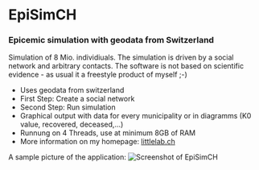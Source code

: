 # EpiSimCH
### Epicemic simulation with geodata from Switzerland
Simulation of 8 Mio. individiuals. The simulation is driven by a social network and arbitrary contacts.
The software is not based on scientific evidence - as usual it a freestyle product of myself ;-)
* Uses geodata from switzerland
* First Step: Create a social network
* Second Step: Run simulation
* Graphical output with data for every municipality or in diagramms (K0 value, recovered, deceased,...)
* Runnung on 4 Threads, use at minimum 8GB of RAM
* More information on my homepage: [littlelab.ch](https://littlelab.ch/coding/#episim)

A sample picture of the application:
![Screenshot of EpiSimCH](https://littlelab.ch/coding/data/episim_02.jpg)
